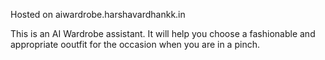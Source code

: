 Hosted on aiwardrobe.harshavardhankk.in

This is an AI Wardrobe assistant.  It will help you choose a fashionable and appropriate ooutfit for the occasion when you are in a pinch.
